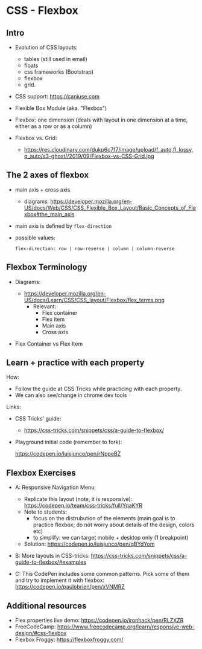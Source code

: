 
# CSS - Flexbox

<!--- 

Status: complete 


Approach:
- can show flexbox properties on dev tools & be changing them on the fly




Initial code:
  - remember to fork
  - remember to fork
  - https://codepen.io/luisjunco/pen/rNppeBZ
  - remember to fork
  - remember to fork


--->




## Intro

- Evolution of CSS layouts: 
  - tables (still used in email)
  - floats
  - css frameworks (Bootstrap)
  - flexbox
  - grid.



- CSS support: https://caniuse.com

- Flexible Box Module (aka. "Flexbox")

- Flexbox: one dimension (deals with layout in one dimension at a time, either as a row or as a column)


- Flexbox vs. Grid: 
  - https://res.cloudinary.com/dukp6c7f7/image/upload/f_auto,fl_lossy,q_auto/s3-ghost//2019/09/Flexbox-vs-CSS-Grid.jpg




## The 2 axes of flexbox

- main axis + cross axis
  - diagrams: https://developer.mozilla.org/en-US/docs/Web/CSS/CSS_Flexible_Box_Layout/Basic_Concepts_of_Flexbox#the_main_axis

- main axis is defined by `flex-direction`

- possible values:

    ```
    flex-direction: row | row-reverse | column | column-reverse
    ```


## Flexbox Terminology


- Diagrams:
  - https://developer.mozilla.org/en-US/docs/Learn/CSS/CSS_layout/Flexbox/flex_terms.png
    - Relevant: 
      - Flex container
      - Flex item
      - Main axis
      - Cross axis


- Flex Container vs Flex Item



## Learn + practice with each property

How:
- Follow the guide at CSS Tricks while practicing with each property.
- We can also see/change in chrome dev tools


Links:

- CSS Tricks' guide: 
  - https://css-tricks.com/snippets/css/a-guide-to-flexbox/
  <!-- @Luis: highlighted  -->

- Playground initial code (remember to fork): 
  <!-- @Luis: remember to fooooooork !!  -->
  https://codepen.io/luisjunco/pen/rNppeBZ
  <!-- @Luis: remember to fooooooork !!  -->
  


## Flexbox Exercises

- A: Responsive Navigation Menu:
  - Replicate this layout (note, it is responsive): https://codepen.io/team/css-tricks/full/YqaKYR
  - Note to students: 
    - focus on the distrubution of the elements (main goal is to practice flexbox; do not worry about details of the design, colors etc)
    - to simplify: we can target mobile + desktop only (1 breakpoint)
  - Solution: https://codepen.io/luisjunco/pen/qBYdYom


- B: More layouts in CSS-tricks: https://css-tricks.com/snippets/css/a-guide-to-flexbox/#examples


- C: This CodePen includes some common patterns. Pick some of them and try to implement it with flexbox: https://codepen.io/paulobrien/pen/xVNMRZ


<!--

@todo:
- prepare an exercise similar to today's lab (or flexbox inside flexbox)

-->


## Additional resources
- Flex properties live demo: https://codepen.io/ironhack/pen/RLZXZR
- FreeCodeCamp: https://www.freecodecamp.org/learn/responsive-web-design/#css-flexbox
- Flexbox Froggy: https://flexboxfroggy.com/


